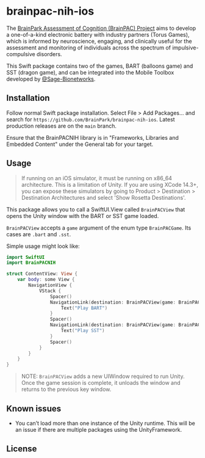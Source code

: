 # brainpac-nih-ios

The [BrainPark Assessment of Cognition (BrainPAC) Project](http://www.brainpark.com/projects/brain-pac) aims to develop a one-of-a-kind electronic battery with industry partners (Torus Games), which is informed by neuroscience, engaging, and clinically useful for the assessment and monitoring of individuals across the spectrum of impulsive-compulsive disorders.

This Swift package contains two of the games, BART (balloons game) and SST (dragon game), and can be integrated into the Mobile Toolbox developed by [@Sage-Bionetworks](https://github.com/Sage-Bionetworks).

## Installation

Follow normal Swift package installation. Select File > Add Packages... and search for `https://github.com/BrainPark/brainpac-nih-ios`. Latest production releases are on the `main` branch.

Ensure that the BrainPACNIH library is in "Frameworks, Libraries and Embedded Content" under the General tab for your target.

## Usage

> If running on an iOS simulator, it must be running on x86_64 architecture. This is a limitation of Unity. If you are using XCode 14.3+, you can expose these simulators by going to Product > Destination > Destination Architectures and select 'Show Rosetta Destinations'.

This package allows you to call a SwiftUI.View called `BrainPACView` that opens the Unity window with the BART or SST game loaded.

`BrainPACView` accepts a `game` argument of the enum type `BrainPACGame`. Its cases are `.bart` and `.sst`.

Simple usage might look like:

```swift
import SwiftUI
import BrainPACNIH

struct ContentView: View {
    var body: some View {
        NavigationView {
            VStack {
                Spacer()
                NavigationLink(destination: BrainPACView(game: BrainPACGame.bart)) {
                    Text("Play BART")
                }
                Spacer()
                NavigationLink(destination: BrainPACView(game: BrainPACGame.sst)) {
                    Text("Play SST")
                }
                Spacer()
            }
        }
    }
}
```

> NOTE: `BrainPACView` adds a new UIWindow required to run Unity. Once the game session is complete, it unloads the window and returns to the previous key window.

## Known issues

- You can’t load more than one instance of the Unity runtime. This will be an issue if there are multiple packages using the UnityFramework.

## License
